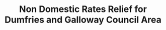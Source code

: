 ---
schema: default
title: Non Domestic Rates Relief for Dumfries and Galloway Council Area
organization: Dumfries and Galloway Council
notes: 
resources:

  - name: Non Domestic Rates Relief for Dumfries and Galloway Council Area JSON
  - url: https://data.usmart.io/org/9762f781-5c04-4759-a70b-afc585af1d12/resource?resourceGUID=6d703535-b04d-4355-9591-08d14e6d5fd9
  - format: JSON

  - name: Non Domestic Rates Relief for Dumfries and Galloway Council Area CSV
  - url: https://data.usmart.io/org/9762f781-5c04-4759-a70b-afc585af1d12/resource?resourceGUID=28db21b3-6231-40f7-9e94-ab3c61fff8dd
  - format: CSV

  - name: Non Domestic Rates Relief for Dumfries and Galloway Council Area XML
  - url: https://data.usmart.io/org/9762f781-5c04-4759-a70b-afc585af1d12/resource?resourceGUID=8f9353f4-82a6-4085-bf27-1095ca866a60
  - format: XML

license: OGL3
category:

  - Built environment


  - NDR

maintainer: Tim Wisniewski
maintainer_email: tim@timwis.com
---